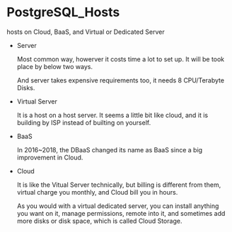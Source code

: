 # PostgreSQL_Hosts
hosts on Cloud, BaaS, and Virtual or Dedicated Server

* Server

    Most common way, howerver it costs time a lot to set up. It will be took place by below two ways.
    
    And server takes expensive requirements too, it needs 8 CPU/Terabyte Disks.
    
* Virtual Server

    It is a host on a host server. It seems a little bit like cloud, and it is building by ISP instead of builting on yourself. 

* BaaS

   In 2016~2018, the DBaaS changed its name as BaaS since a big improvement in Cloud.

* Cloud

  It is like the Vitual Server technically, but billing is different from them, virtual charge you monthly, and Cloud bill you in hours.
  
  As you would with a virtual dedicated server, you can install anything you want on it, manage permissions, remote into it, and sometimes add more disks or disk space, which is called Cloud Storage.












